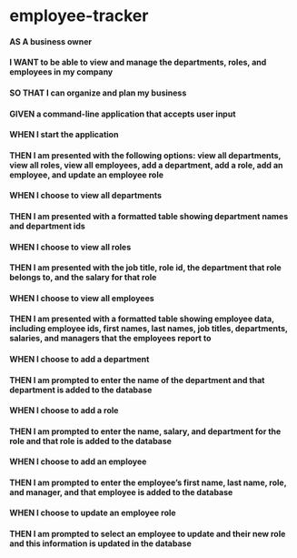 # employee-tracker

#### AS A business owner

#### I WANT to be able to view and manage the departments, roles, and employees in my company

#### SO THAT I can organize and plan my business

#### GIVEN a command-line application that accepts user input

#### WHEN I start the application

#### THEN I am presented with the following options: view all departments, view all roles, view all employees, add a department, add a role, add an employee, and update an employee role

#### WHEN I choose to view all departments

#### THEN I am presented with a formatted table showing department names and department ids

#### WHEN I choose to view all roles

#### THEN I am presented with the job title, role id, the department that role belongs to, and the salary for that role

#### WHEN I choose to view all employees

#### THEN I am presented with a formatted table showing employee data, including employee ids, first names, last names, job titles, departments, salaries, and managers that the employees report to

#### WHEN I choose to add a department

#### THEN I am prompted to enter the name of the department and that department is added to the database

#### WHEN I choose to add a role

#### THEN I am prompted to enter the name, salary, and department for the role and that role is added to the database

#### WHEN I choose to add an employee

#### THEN I am prompted to enter the employee’s first name, last name, role, and manager, and that employee is added to the database

#### WHEN I choose to update an employee role

#### THEN I am prompted to select an employee to update and their new role and this information is updated in the database
